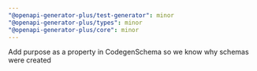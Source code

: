 ```yaml
---
"@openapi-generator-plus/test-generator": minor
"@openapi-generator-plus/types": minor
"@openapi-generator-plus/core": minor
---
```


Add purpose as a property in CodegenSchema so we know why schemas were created
